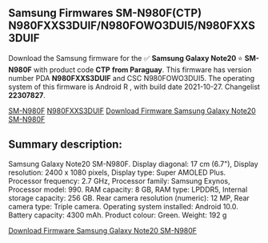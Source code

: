 <h2>Samsung Firmwares SM-N980F(CTP) N980FXXS3DUIF/N980FOWO3DUI5/N980FXXS3DUIF</h2>
Download the Samsung firmware for the ✅ <strong>Samsung Galaxy Note20 </strong> ⭐ <strong>SM-N980F</strong> with product code <strong>CTP</strong> <strong> from Paraguay</strong>. This firmware has version number PDA <strong>N980FXXS3DUIF</strong> and CSC N980FOWO3DUI5. The operating system of this firmware is Android R , with build date 2021-10-27. Changelist <strong>22307827</strong>.


[SM-N980F](https://samfirm.shop/samsung/model/SM-N980F)
[N980FXXS3DUIF](https://samfirm.shop/samsung/pda/N980FXXS3DUIF)
[Download Firmware Samsung Galaxy Note20 SM-N980F](https://samfirm.shop/samsung/firmware/469182)
<h2>Summary description:</h2>
<p>Samsung Galaxy Note20 SM-N980F. Display diagonal: 17 cm (6.7"), Display resolution: 2400 x 1080 pixels, Display type: Super AMOLED Plus. Processor frequency: 2.7 GHz, Processor family: Samsung Exynos, Processor model: 990. RAM capacity: 8 GB, RAM type: LPDDR5, Internal storage capacity: 256 GB. Rear camera resolution (numeric): 12 MP, Rear camera type: Triple camera. Operating system installed: Android 10.0. Battery capacity: 4300 mAh. Product colour: Green. Weight: 192 g</p>


[Download Firmware Samsung Galaxy Note20 SM-N980F](https://samfirm.shop/samsung/firmware/469182)
